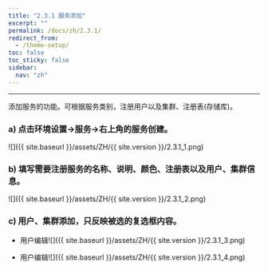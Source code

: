 ```yaml
---
title: "2.3.1 服务添加"
excerpt: ""
permalink: /docs/zh/2.3.1/
redirect_from:
  - /theme-setup/
toc: false
toc_sticky: false
sidebar:
  nav: "zh"
---
```


---
添加服务的功能。可根据服务类别，注册用户以及集群、注册表(存储库)。

### a\) 点击环境设置→服务→右上角的服务创建。
![]({{ site.baseurl }}/assets/ZH/{{ site.version }}/2.3.1_1.png)

### b\) 填写需要注册服务的名称、说明、颜色、注册表以及用户、集群信息。
![]({{ site.baseurl }}/assets/ZH/{{ site.version }}/2.3.1_2.png)

### c\) 用户、集群添加，只反映被选的复选框内容。

* 用户编辑![]({{ site.baseurl }}/assets/ZH/{{ site.version }}/2.3.1_3.png)

* 用户编辑![]({{ site.baseurl }}/assets/ZH/{{ site.version }}/2.3.1_4.png)
